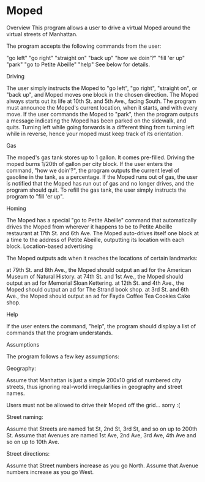 # Moped
Overview
This program  allows a user to drive a virtual Moped around the virtual streets of Manhattan.

The program accepts the following commands from the user:

"go left"
"go right"
"straight on"
"back up"
"how we doin'?"
"fill 'er up"
"park"
"go to Petite Abeille"
"help"
See below for details.

Driving

The user simply instructs the Moped to "go left", "go right", "straight on", or "back up", and Moped moves one block in the chosen direction.
The Moped always starts out its life at 10th St. and 5th Ave., facing South.
The program must announce the Moped's current location, when it starts, and with every move.
If the user commands the Moped to "park", then the program outputs a message indicating the Moped has been parked on the sidewalk, and quits.
Turning left while going forwards is a different thing from turning left while in reverse, hence your moped must keep track of its orientation.

Gas

The moped's gas tank stores up to 1 gallon. It comes pre-filled.
Driving the moped burns 1/20th of gallon per city block.
If the user enters the command, "how we doin'?", the program outputs the current level of gasoline in the tank, as a percentage.
If the Moped runs out of gas, the user is notified that the Moped has run out of gas and no longer drives, and the program should quit.
To refill the gas tank, the user simply instructs the program to "fill 'er up".

Homing

The Moped has a special "go to Petite Abeille" command that automatically drives the Moped from wherever it happens to be to Petite Abeille restaurant at 17th St. and 6th Ave.
The Moped auto-drives itself one block at a time to the address of Petite Abeille, outputting its location with each block.
Location-based advertising

The Moped outputs ads when it reaches the locations of certain landmarks:

at 79th St. and 8th Ave., the Moped should output an ad for the American Museum of Natural History.
at 74th St. and 1st Ave., the Moped should output an ad for Memorial Sloan Kettering.
at 12th St. and 4th Ave., the Moped should output an ad for The Strand book shop.
at 3rd St. and 6th Ave., the Moped should output an ad for Fayda Coffee Tea Cookies Cake shop.

Help

If the user enters the command, "help", the program should display a list of commands that the program understands.


Assumptions

The program follows a few key assumptions:

Geography:

Assume that Manhattan is just a simple 200x10 grid of numbered city streets, thus ignoring real-world irregularities in geography and street names.

Users must not be allowed to drive their Moped off the grid... sorry :(

Street naming:

Assume that Streets are named 1st St, 2nd St, 3rd St, and so on up to 200th St.
Assume that Avenues are named 1st Ave, 2nd Ave, 3rd Ave, 4th Ave and so on up to 10th Ave.

Street directions:

Assume that Street numbers increase as you go North.
Assume that Avenue numbers increase as you go West.
